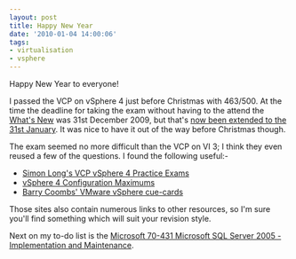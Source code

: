 ```yaml
---
layout: post
title: Happy New Year
date: '2010-01-04 14:00:06'
tags:
- virtualisation
- vsphere
---
```



Happy New Year to everyone!

I passed the VCP on vSphere 4 just before Christmas with 463/500. At the time the deadline for taking the exam without having to the attend the [What's New](http://mylearn.vmware.com/mgrreg/courses.cfm?ui=www&a=one&id_subject=10069) was 31st December 2009, but that's [now been extended to the 31st January](http://mylearn.vmware.com/portals/certification/). It was nice to have it out of the way before Christmas though.

The exam seemed no more difficult than the VCP on VI 3; I think they even reused a few of the questions. I found the following useful:-

- [Simon Long's VCP vSphere 4 Practice Exams](http://www.simonlong.co.uk/blog/vcp-vsphere-4-practice-exam/)
- [vSphere 4 Configuration Maximums](http://www.vmware.com/pdf/vsphere4/r40/vsp_40_config_max.pdf)
- [Barry Coombs' VMware vSphere cue-cards](http://virtualisedreality.wordpress.com/vcp-in-vsphere-4-0-study-notes/)

Those sites also contain numerous links to other resources, so I'm sure you'll find something which will suit your revision style.

Next on my to-do list is the [Microsoft 70-431 Microsoft SQL Server 2005  - Implementation and Maintenance](http://www.microsoft.com/learning/en/us/exam.aspx?ID=70-431&locale=en-us).


